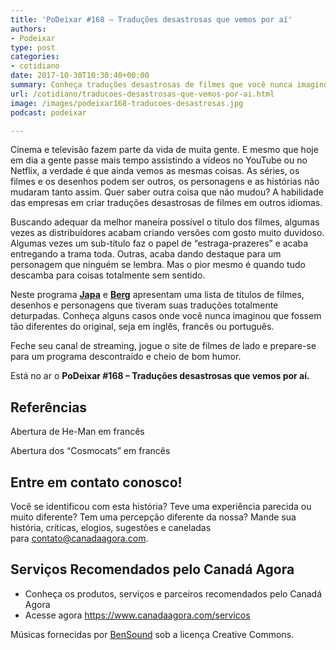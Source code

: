 ```yaml
---
title: 'PoDeixar #168 – Traduções desastrosas que vemos por aí'
authors:
- Podeixar
type: post
categories:
- cotidiano
date: 2017-10-30T10:30:40+00:00
summary: Conheça traduções desastrosas de filmes que você nunca imaginou que fossem tão diferentes do original, seja em inglês, francês ou português.
url: /cotidiano/traducoes-desastrosas-que-vemos-por-ai.html
image: /images/podeixar168-traducoes-desastrosas.jpg
podcast: podeixar

---
```

Cinema e televisão fazem parte da vida de muita gente. E mesmo que hoje em dia a gente passe mais tempo assistindo a vídeos no YouTube ou no Netflix, a verdade é que ainda vemos as mesmas coisas. As séries, os filmes e os desenhos podem ser outros, os personagens e as histórias não mudaram tanto assim. Quer saber outra coisa que não mudou? A habilidade das empresas em criar traduções desastrosas de filmes em outros idiomas.

Buscando adequar da melhor maneira possível o título dos filmes, algumas vezes as distribuidores acabam criando versões com gosto muito duvidoso. Algumas vezes um sub-título faz o papel de &#8220;estraga-prazeres&#8221; e acaba entregando a trama toda. Outras, acaba dando destaque para um personagem que ninguém se lembra. Mas o pior mesmo é quando tudo descamba para coisas totalmente sem sentido.

Neste programa [**Japa**][1] e [**Berg**][2] apresentam uma lista de títulos de filmes, desenhos e personagens que tiveram suas traduções totalmente deturpadas. Conheça alguns casos onde você nunca imaginou que fossem tão diferentes do original, seja em inglês, francês ou português.

Feche seu canal de streaming, jogue o site de filmes de lado e prepare-se para um programa descontraído e cheio de bom humor.

Está no ar o **PoDeixar #168 &#8211; Traduções desastrosas que vemos por aí.**



## Referências

Abertura de He-Man em francês

<span class="embed-youtube" style="text-align:center; display: block;"></span>

Abertura dos &#8220;Cosmocats&#8221; em francês

<span class="embed-youtube" style="text-align:center; display: block;"></span>

## Entre em contato conosco!

Você se identificou com esta história? Teve uma experiência parecida ou muito diferente? Tem uma percepção diferente da nossa? Mande sua história, críticas, elogios, sugestões e caneladas para <contato@canadaagora.com>.

## Serviços Recomendados pelo Canadá Agora

  * Conheça os produtos, serviços e parceiros recomendados pelo Canadá Agora
  * Acesse agora <https://www.canadaagora.com/servicos>

Músicas fornecidas por <a href="http://www.bensound.com/" target="_blank" rel="noopener noreferrer">BenSound</a> sob a licença Creative Commons.

 [1]: https://www.canadaagora.com/japa
 [2]: https://www.canadaagora.com/berg